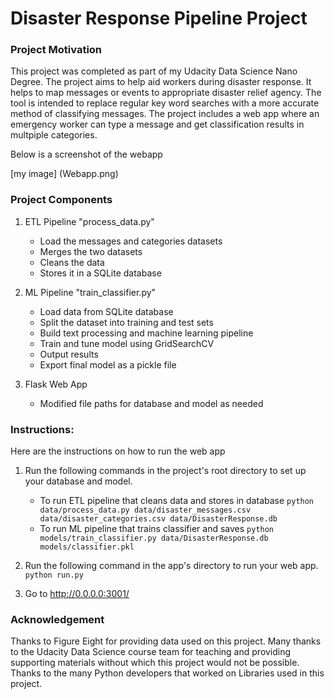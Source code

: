# Disaster Response Pipeline Project
### Project Motivation
This project was completed as part of my Udacity Data Science Nano Degree. The project aims to help aid workers during disaster response. It helps to map messages or events to appropriate disaster relief agency. The tool is intended to replace regular key word searches with a more accurate method of classifying messages.
The project includes a web app where an emergency worker can type a message and get classification results in multpiple categories.

Below is a screenshot of the webapp

[my image] (Webapp.png)



### Project Components
1. ETL Pipeline "process_data.py"

	- Load the messages and categories datasets
    - Merges the two datasets
	- Cleans the data
	- Stores it in a SQLite database

2. ML Pipeline "train_classifier.py"
	- Load data from SQLite database
	- Split the dataset into training and test sets
	- Build text processing and machine learning pipeline
    - Train and tune model using GridSearchCV
    - Output results
    - Export final model as a pickle file
    
3. Flask Web App
	- Modified file paths for database and model as needed




### Instructions:
Here are the instructions on how to run the web app
1. Run the following commands in the project's root directory to set up your database and model.

    - To run ETL pipeline that cleans data and stores in database
        `python data/process_data.py data/disaster_messages.csv data/disaster_categories.csv data/DisasterResponse.db`
    - To run ML pipeline that trains classifier and saves
        `python models/train_classifier.py data/DisasterResponse.db models/classifier.pkl`

2. Run the following command in the app's directory to run your web app.
    `python run.py`

3. Go to http://0.0.0.0:3001/


### Acknowledgement
Thanks to Figure Eight for providing data used on this project. Many thanks to the Udacity Data Science course team for teaching and providing supporting materials without which this project would not be possible. Thanks to the many Python developers that worked on Libraries used in this project.